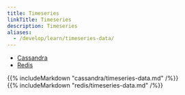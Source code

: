 ```yaml
---
title: Timeseries
linkTitle: Timeseries
description: Timeseries
aliases:
  - /develop/learn/timeseries-data/
---
```


<ul class="nav nav-tabs nav-tabs-yb">
  <li class="active">
    <a href="#cassandra">
      <i class="icon-java-bold" aria-hidden="true"></i>
      Cassandra
    </a>
  </li>
  <li>
    <a href="#redis">
      <i class="icon-java-bold" aria-hidden="true"></i>
      Redis
    </a>
  </li>
</ul>

<div class="tab-content">
  <div id="cassandra" class="tab-pane fade in active">
    {{% includeMarkdown "cassandra/timeseries-data.md" /%}}
  </div>
  <div id="redis" class="tab-pane fade">
    {{% includeMarkdown "redis/timeseries-data.md" /%}}
  </div>
</div>
